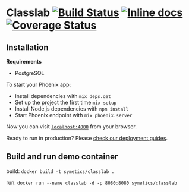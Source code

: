 # Classlab [![Build Status](https://travis-ci.org/classlab/classlab.svg?branch=master)](https://travis-ci.org/classlab/classlab) [![Inline docs](http://inch-ci.org/github/classlab/classlab.svg?=123)](http://inch-ci.org/github/classlab/classlab) [![Coverage Status](https://coveralls.io/repos/github/classlab/classlab/badge.svg?branch=master)](https://coveralls.io/github/classlab/classlab?branch=master)

## Installation

**Requirements**

* PostgreSQL


To start your Phoenix app:

  * Install dependencies with `mix deps.get`
  * Set up the project the first time `mix setup`
  * Install Node.js dependencies with `npm install`
  * Start Phoenix endpoint with `mix phoenix.server`

Now you can visit [`localhost:4000`](http://localhost:4000) from your browser.

Ready to run in production? Please [check our deployment guides](http://www.phoenixframework.org/docs/deployment).

## Build and run demo container

build: `docker build -t symetics/classlab .`

run: `docker run --name classlab -d -p 8080:8080 symetics/classlab`
